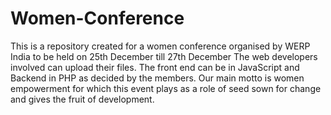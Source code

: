 # Women-Conference
This is a repository created for a women conference organised by WERP India to be held on 25th December till 27th December
The web developers involved can upload their files.
The front end can be in JavaScript and Backend in PHP as decided by the members.
Our main motto is women empowerment for which this event plays as a role of seed sown for change and gives the fruit of development.
